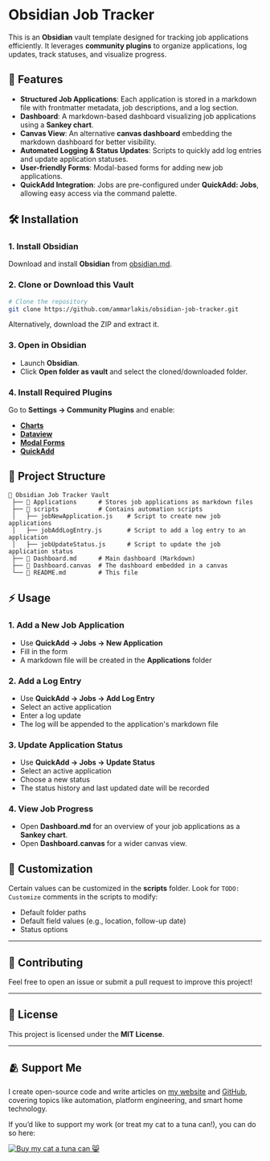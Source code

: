 # Obsidian Job Tracker

This is an **Obsidian** vault template designed for tracking job applications efficiently. It leverages **community plugins** to organize applications, log updates, track statuses, and visualize progress.

## 🌟 Features
- **Structured Job Applications**: Each application is stored in a markdown file with frontmatter metadata, job descriptions, and a log section.
- **Dashboard**: A markdown-based dashboard visualizing job applications using a **Sankey chart**.
- **Canvas View**: An alternative **canvas dashboard** embedding the markdown dashboard for better visibility.
- **Automated Logging & Status Updates**: Scripts to quickly add log entries and update application statuses.
- **User-friendly Forms**: Modal-based forms for adding new job applications.
- **QuickAdd Integration**: Jobs are pre-configured under **QuickAdd: Jobs**, allowing easy access via the command palette.

## 🛠 Installation
### 1. Install Obsidian
Download and install **Obsidian** from [obsidian.md](https://obsidian.md).

### 2. Clone or Download this Vault
```sh
# Clone the repository
git clone https://github.com/ammarlakis/obsidian-job-tracker.git
```
Alternatively, download the ZIP and extract it.

### 3. Open in Obsidian
- Launch **Obsidian**.
- Click **Open folder as vault** and select the cloned/downloaded folder.

### 4. Install Required Plugins
Go to **Settings → Community Plugins** and enable:
- [**Charts**](https://github.com/phibr0/obsidian-charts)
- [**Dataview**](https://github.com/blacksmithgu/obsidian-dataview)
- [**Modal Forms**](https://github.com/danielo515/obsidian-modal-form)
- [**QuickAdd**](https://github.com/chhoumann/quickadd)

## 📂 Project Structure

```
📂 Obsidian Job Tracker Vault
 ├── 📂 Applications      # Stores job applications as markdown files
 ├── 📂 scripts           # Contains automation scripts
 │   ├── jobNewApplication.js    # Script to create new job applications
 │   ├── jobAddLogEntry.js       # Script to add a log entry to an application
 │   ├── jobUpdateStatus.js      # Script to update the job application status
 ├── 📝 Dashboard.md      # Main dashboard (Markdown)
 ├── 🎨 Dashboard.canvas  # The dashboard embedded in a canvas
 └── 📜 README.md         # This file
```

## ⚡ Usage
### 1. Add a New Job Application
- Use **QuickAdd → Jobs → New Application**
- Fill in the form
- A markdown file will be created in the **Applications** folder

### 2. Add a Log Entry
- Use **QuickAdd → Jobs → Add Log Entry**
- Select an active application
- Enter a log update
- The log will be appended to the application's markdown file

### 3. Update Application Status
- Use **QuickAdd → Jobs → Update Status**
- Select an active application
- Choose a new status
- The status history and last updated date will be recorded

### 4. View Job Progress
- Open **Dashboard.md** for an overview of your job applications as a **Sankey chart**.
- Open **Dashboard.canvas** for a wider canvas view.

## 🎨 Customization
Certain values can be customized in the **scripts** folder. Look for `TODO: Customize` comments in the scripts to modify:
- Default folder paths
- Default field values (e.g., location, follow-up date)
- Status options

---

## 🤝 Contributing
Feel free to open an issue or submit a pull request to improve this project!

---

## 📜 License
This project is licensed under the **MIT License**.

---

## 🫂 Support Me

I create open-source code and write articles on [my website](https://ammarlakis.com) and [GitHub](https://github.com/ammarlakis), covering topics like automation, platform engineering, and smart home technology.

If you’d like to support my work (or treat my cat to a tuna can!), you can do so here:

[![Buy my cat a tuna can 😸](https://img.buymeacoffee.com/button-api/?text=Buy%20my%20cat%20a%20tuna%20can&emoji=%F0%9F%98%B8&slug=ammarlakis&button_colour=FFDD00&font_colour=000000&font_family=Cookie&outline_colour=000000&coffee_colour=ffffff)](https://www.buymeacoffee.com/ammarlakis)
